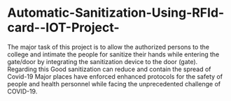 # Automatic-Sanitization-Using-RFId-card--IOT-Project-
The major task of this project is to allow the authorized persons to the college and intimate the people for sanitize their hands while entering the gate/door by integrating the sanitization device to the door (gate). Regarding this Good sanitization can reduce and contain the spread of Covid-19 Major places have enforced enhanced protocols for the safety of people and health personnel while facing the unprecedented challenge of COVID-19. 
